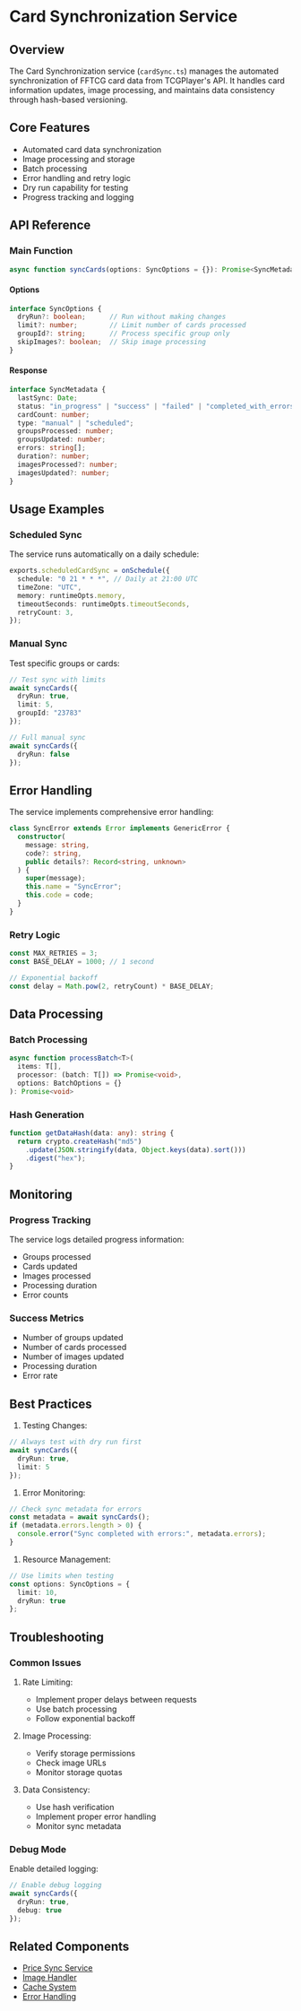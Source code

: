# Card Synchronization Service

## Overview

The Card Synchronization service (`cardSync.ts`) manages the automated synchronization of FFTCG card data from TCGPlayer's API. It handles card information updates, image processing, and maintains data consistency through hash-based versioning.

## Core Features

- Automated card data synchronization
- Image processing and storage
- Batch processing
- Error handling and retry logic
- Dry run capability for testing
- Progress tracking and logging

## API Reference

### Main Function

```typescript
async function syncCards(options: SyncOptions = {}): Promise<SyncMetadata>
```

#### Options

```typescript
interface SyncOptions {
  dryRun?: boolean;      // Run without making changes
  limit?: number;        // Limit number of cards processed
  groupId?: string;      // Process specific group only
  skipImages?: boolean;  // Skip image processing
}
```

#### Response

```typescript
interface SyncMetadata {
  lastSync: Date;
  status: "in_progress" | "success" | "failed" | "completed_with_errors";
  cardCount: number;
  type: "manual" | "scheduled";
  groupsProcessed: number;
  groupsUpdated: number;
  errors: string[];
  duration?: number;
  imagesProcessed?: number;
  imagesUpdated?: number;
}
```

## Usage Examples

### Scheduled Sync

The service runs automatically on a daily schedule:

```typescript
exports.scheduledCardSync = onSchedule({
  schedule: "0 21 * * *", // Daily at 21:00 UTC
  timeZone: "UTC",
  memory: runtimeOpts.memory,
  timeoutSeconds: runtimeOpts.timeoutSeconds,
  retryCount: 3,
});
```

### Manual Sync

Test specific groups or cards:

```typescript
// Test sync with limits
await syncCards({
  dryRun: true,
  limit: 5,
  groupId: "23783"
});

// Full manual sync
await syncCards({
  dryRun: false
});
```

## Error Handling

The service implements comprehensive error handling:

```typescript
class SyncError extends Error implements GenericError {
  constructor(
    message: string,
    code?: string,
    public details?: Record<string, unknown>
  ) {
    super(message);
    this.name = "SyncError";
    this.code = code;
  }
}
```

### Retry Logic

```typescript
const MAX_RETRIES = 3;
const BASE_DELAY = 1000; // 1 second

// Exponential backoff
const delay = Math.pow(2, retryCount) * BASE_DELAY;
```

## Data Processing

### Batch Processing

```typescript
async function processBatch<T>(
  items: T[],
  processor: (batch: T[]) => Promise<void>,
  options: BatchOptions = {}
): Promise<void>
```

### Hash Generation

```typescript
function getDataHash(data: any): string {
  return crypto.createHash("md5")
    .update(JSON.stringify(data, Object.keys(data).sort()))
    .digest("hex");
}
```

## Monitoring

### Progress Tracking

The service logs detailed progress information:

- Groups processed
- Cards updated
- Images processed
- Processing duration
- Error counts

### Success Metrics

- Number of groups updated
- Number of cards processed
- Number of images updated
- Processing duration
- Error rate

## Best Practices

1. Testing Changes:

```typescript
// Always test with dry run first
await syncCards({
  dryRun: true,
  limit: 5
});
```

1. Error Monitoring:

```typescript
// Check sync metadata for errors
const metadata = await syncCards();
if (metadata.errors.length > 0) {
  console.error("Sync completed with errors:", metadata.errors);
}
```

1. Resource Management:

```typescript
// Use limits when testing
const options: SyncOptions = {
  limit: 10,
  dryRun: true
};
```

## Troubleshooting

### Common Issues

1. Rate Limiting:
   - Implement proper delays between requests
   - Use batch processing
   - Follow exponential backoff

2. Image Processing:
   - Verify storage permissions
   - Check image URLs
   - Monitor storage quotas

3. Data Consistency:
   - Use hash verification
   - Implement proper error handling
   - Monitor sync metadata

### Debug Mode

Enable detailed logging:

```typescript
// Enable debug logging
await syncCards({
  dryRun: true,
  debug: true
});
```

## Related Components

- [Price Sync Service](./price-sync)
- [Image Handler](../utils/image-handler)
- [Cache System](../utils/cache)
- [Error Handling](../utils/error-handling)
